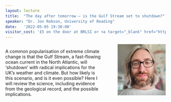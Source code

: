 ```yaml
---
layout: lecture
title:  "The day after tomorrow – is the Gulf Stream set to shutdown?"
speaker: "Dr. Jon Robson, University of Reading"
date:   '2022-05-05 19:30:00'
visitor_cost: '£5 on the door at BRLSI or <a target="_blank" href="https://www.eventbrite.co.uk/e/the-day-after-tomorrow-is-the-gulf-stream-set-to-shut-down-tickets-330440756197">Book via Eventbrite</a> to access via Zoom'
---
```

<p style="float: left; width: 60%;">A common popularisation of extreme climate change is that the Gulf Stream, a fast-flowing ocean current in the North Atlantic, will ‘shutdown’ with radical implications for the UK’s weather and climate. But how likely is this scenario, and is it even possible? Here I will review the science, including evidence from the geological record, and the possible implications.</p>

<img style="float: right; margin-left: 15px; margin-bottom: 15px; width: 30%;" src="/assets/Dr_Jon_Robson_May_22.jpg">
